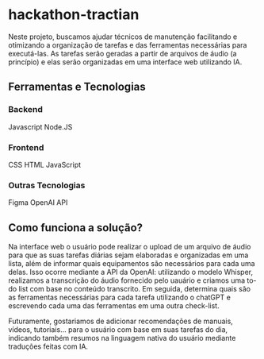 # hackathon-tractian
Neste projeto, buscamos ajudar técnicos de manutenção facilitando e otimizando a organização de tarefas e das ferramentas necessárias para executá-las. As tarefas serão geradas a partir de arquivos de áudio (a princípio) e elas serão organizadas em uma interface web utilizando IA.  

## Ferramentas e Tecnologias
### Backend
Javascript
Node.JS

### Frontend
CSS
HTML
JavaScript

### Outras Tecnologias
Figma
OpenAI API

## Como funciona a solução?
Na interface web o usuário pode realizar o upload de um arquivo de áudio para que as suas tarefas diárias sejam elaboradas e organizadas em uma lista, além de informar quais equipamentos são necessários para cada uma delas. Isso ocorre mediante a API da OpenAI: utilizando o modelo Whisper, realizamos a transcrição do áudio fornecido pelo uauário e criamos uma to-do list com base no conteúdo transcrito. Em seguida, determina quais são as ferramentas necessárias para cada tarefa utilizando o chatGPT e escrevendo cada uma das ferramentas em uma outra check-list.

Futuramente, gostariamos de adicionar recomendações de manuais, vídeos, tutoriais... para o usuário com base em suas tarefas do dia, indicando também resumos na linguagem nativa do usuário mediante traduções feitas com IA.


